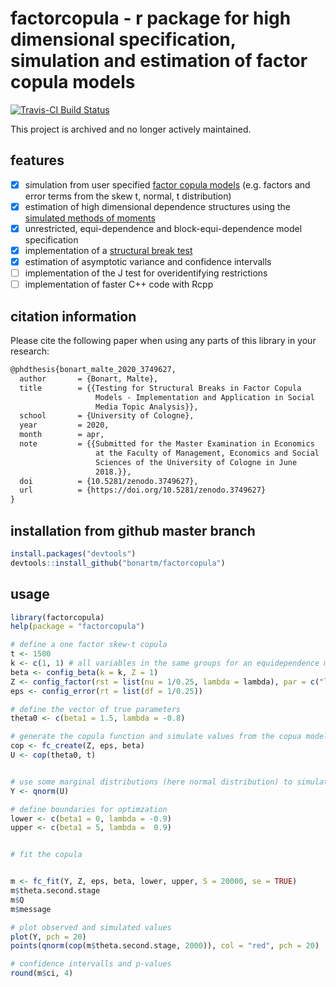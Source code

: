 # factorcopula - r package for high dimensional specification, simulation and estimation of factor copula models

[![Travis-CI Build Status](https://travis-ci.org/bonartm/factorcopula.svg?branch=master)](https://travis-ci.org/bonartm/factorcopula)

This project is archived and no longer actively maintained.

## features
- [x] simulation from user specified [factor copula models](http://www.tandfonline.com/doi/full/10.1080/07350015.2015.1062384) (e.g. factors and error terms from the skew t, normal, t distribution)
- [x] estimation of high dimensional dependence structures using the [simulated methods of moments](https://pdfs.semanticscholar.org/cc9f/124d25111430f4f2e977869daef6f403e24a.pdf)
- [x] unrestricted, equi-dependence and block-equi-dependence model specification
- [x] implementation of a [structural break test](http://www.wisostat.uni-koeln.de/sites/statistik/abstracts/Manner_Stark_Wied_2017.pdf)
- [x] estimation of asymptotic variance and confidence intervalls
- [ ] implementation of the J test for overidentifying restrictions
- [ ] implementation of faster C++ code with Rcpp

## citation information

Please cite the following paper when using any parts of this library in your research:

```latex
@phdthesis{bonart_malte_2020_3749627,
  author       = {Bonart, Malte},
  title        = {{Testing for Structural Breaks in Factor Copula 
                   Models - Implementation and Application in Social
                   Media Topic Analysis}},
  school       = {University of Cologne},
  year         = 2020,
  month        = apr,
  note         = {{Submitted for the Master Examination in Economics 
                   at the Faculty of Management, Economics and Social
                   Sciences of the University of Cologne in June
                   2018.}},
  doi          = {10.5281/zenodo.3749627},
  url          = {https://doi.org/10.5281/zenodo.3749627}
}
```



## installation from github master branch
```R
install.packages("devtools")
devtools::install_github("bonartm/factorcopula")
````

## usage
```R
library(factorcopula)
help(package = "factorcopula")

# define a one factor skew-t copula
t <- 1500
k <- c(1, 1) # all variables in the same groups for an equidependence model
beta <- config_beta(k = k, Z = 1)
Z <- config_factor(rst = list(nu = 1/0.25, lambda = lambda), par = c("lambda"))
eps <- config_error(rt = list(df = 1/0.25))

# define the vector of true parameters
theta0 <- c(beta1 = 1.5, lambda = -0.8)

# generate the copula function and simulate values from the copua model
cop <- fc_create(Z, eps, beta)
U <- cop(theta0, t)


# use some marginal distributions (here normal distribution) to simulate some Y values
Y <- qnorm(U)

# define boundaries for optimzation
lower <- c(beta1 = 0, lambda = -0.9)
upper <- c(beta1 = 5, lambda =  0.9)


# fit the copula 


m <- fc_fit(Y, Z, eps, beta, lower, upper, S = 20000, se = TRUE)
m$theta.second.stage
m$Q
m$message

# plot observed and simulated values
plot(Y, pch = 20)
points(qnorm(cop(m$theta.second.stage, 2000)), col = "red", pch = 20)

# confidence intervalls and p-values
round(m$ci, 4)

````

